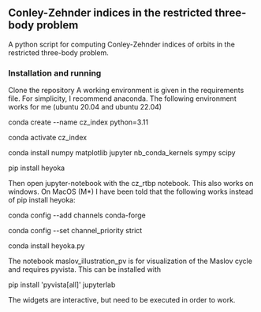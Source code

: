 ## Conley-Zehnder indices in the restricted three-body problem
A python script for computing Conley-Zehnder indices of orbits in the restricted three-body problem.

### Installation and running
Clone the repository
A working environment is given in the requirements file. For simplicity, I recommend anaconda. The following environment works for me (ubuntu 20.04 and ubuntu 22.04)

conda create --name cz_index python=3.11

conda activate cz_index

conda install numpy matplotlib jupyter nb_conda_kernels sympy scipy

pip install heyoka


Then open jupyter-notebook with the cz_rtbp notebook. This also works on windows. On MacOS (M*) I have been told that the following works instead of pip install heyoka:

conda config --add channels conda-forge

conda config --set channel_priority strict

conda install heyoka.py

The notebook maslov_illustration_pv is for visualization of the Maslov cycle and requires pyvista.
This can be installed with

pip install 'pyvista[all]' jupyterlab

The widgets are interactive, but need to be executed in order to work.